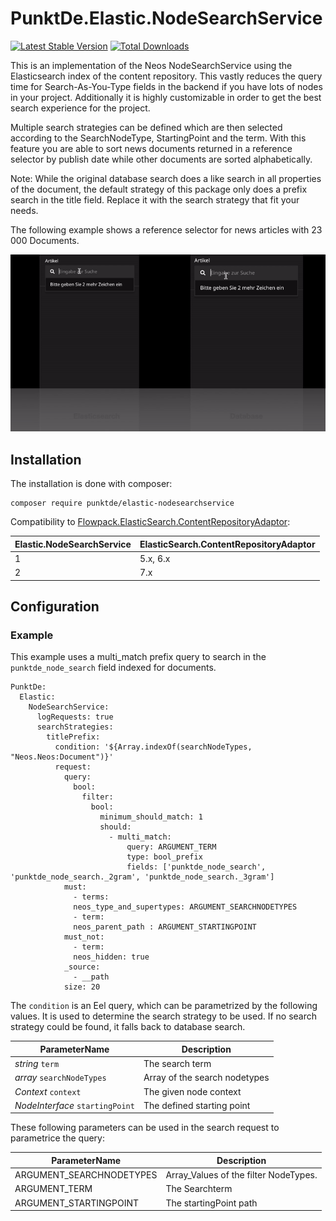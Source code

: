 # PunktDe.Elastic.NodeSearchService

[![Latest Stable Version](https://poser.pugx.org/punktde/elastic-nodesearchservice/v/stable)](https://packagist.org/packages/punktde/elastic-nodesearchservice) [![Total Downloads](https://poser.pugx.org/punktde/elastic-nodesearchservice/downloads)](https://packagist.org/packages/punktde/elastic-nodesearchservice)

This is an implementation of the Neos NodeSearchService using the Elasticsearch index of the content repository. This vastly reduces the query time for Search-As-You-Type fields in the backend if you have lots of nodes in your project. Additionally it is highly customizable in order to get the best search experience for the project. 

Multiple search strategies can be defined which are then selected according to the SearchNodeType, StartingPoint and the term. With this feature you are able to sort news documents returned in a reference selector by publish date while other documents are sorted alphabetically.  

Note: While the original database search does a like search in all properties of the document, the default strategy of this package only does a prefix search in the title field. Replace it with the search strategy that fit your needs.

The following example shows a reference selector for news articles with 23 000 Documents.

![Example](Documentation/elastic-vs-db.gif)

## Installation

The installation is done with composer:

	composer require punktde/elastic-nodesearchservice
	
Compatibility to [Flowpack.ElasticSearch.ContentRepositoryAdaptor](https://github.com/Flowpack/Flowpack.ElasticSearch.ContentRepositoryAdaptor):

|Elastic.NodeSearchService| ElasticSearch.ContentRepositoryAdaptor          |
|----------|---------------|
| 1        | 5.x, 6.x      |
| 2        | 7.x    |

## Configuration

### Example

This example uses a multi_match prefix query to search in the `punktde_node_search` field indexed for documents. 

	PunktDe:
	  Elastic:
	    NodeSearchService:
	      logRequests: true
	      searchStrategies:
	        titlePrefix:
	          condition: '${Array.indexOf(searchNodeTypes, "Neos.Neos:Document")}'
	          request:
	            query:
	              bool:
	                filter:
	                  bool:
	                    minimum_should_match: 1
	                    should:
	                      - multi_match:
	                          query: ARGUMENT_TERM
	                          type: bool_prefix
	                          fields: ['punktde_node_search', 'punktde_node_search._2gram', 'punktde_node_search._3gram']
			    must:
			      - terms:
				  neos_type_and_supertypes: ARGUMENT_SEARCHNODETYPES
			      - term:
				  neos_parent_path : ARGUMENT_STARTINGPOINT
			    must_not:
			      - term:
				  neos_hidden: true
	            _source:
	              - __path
	            size: 20




The `condition` is an Eel query, which can be parametrized by the following values. It is used to determine the search strategy to be used. 
If no search strategy could be found, it falls back to database search.

| ParameterName            | Description                            |
|--------------------------|----------------------------------------|
| *string* `term`           | The search term                       |
| *array* `searchNodeTypes` | Array of the search nodetypes         |
| *Context* `context`   | The given node context                    |
| *NodeInterface* `startingPoint`   | The defined starting point    |


These following parameters can be used in the search request to parametrice the query:

| ParameterName            | Description                            |
|--------------------------|----------------------------------------|
| ARGUMENT_SEARCHNODETYPES | Array_Values of the filter NodeTypes.  |
| ARGUMENT_TERM            | The Searchterm                         |
| ARGUMENT_STARTINGPOINT   | The startingPoint path                 |


